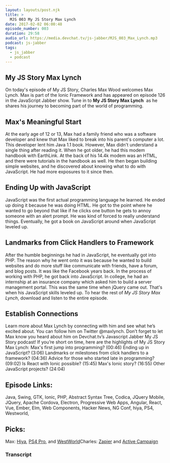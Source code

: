 ```yaml
---
layout: layouts/post.njk
title: >
  MJS 003 My JS Story Max Lynch
date: 2017-02-02 06:00:48
episode_number: 003
duration: 29:58
audio_url: https://media.devchat.tv/js-jabber/MJS_003_Max_Lynch.mp3
podcast: js-jabber
tags:
  - js_jabber
  - podcast
---
```


## My JS Story&nbsp;Max Lynch

On today's episode of My JS Story, Charles Max Wood welcomes Max Lynch. Max&nbsp;is part of the Ionic Framework and has appeared on episode 126 in the JavaScript Jabber show. Tune in to **My JS Story Max Lynch** &nbsp;as&nbsp;he shares&nbsp;his journey to becoming part of the world of programming.

## Max's Meaningful Start

At the early age of 12 or 13, Max had a&nbsp;family friend&nbsp;who was a software developer and&nbsp;knew that Max liked to break into his parent's computer a lot. This developer lent him Java 1.1 book.&nbsp;However,&nbsp;Max didn't understand a single thing after reading&nbsp;it. When he got older, he had this modem handbook with EarthLink. At the back of his 14.4k modem was an HTML, and there were tutorials in the handbook as well. He then began building simple websites, and he discovered about knowing what to do with JavaScript. He had more exposures to it since then.

## Ending Up with JavaScript

JavaScript was the first actual programming language he learned. He ended up doing it because he was doing HTML. He got to the point where he wanted to go beyond that like if he clicks one button he gets to annoy someone with an alert prompt. He was kind of forced to really understand things. Eventually, he got a book on JavaScript around when JavaScript leveled up.

## Landmarks from Click Handlers to Framework

After the humble beginnings he had in JavaScript, he eventually got into PHP. The reason why he went onto it was because he wanted to build websites and do more stuff like communicate with friends, have a forum, and blog posts. It was like the Facebook years back. In the process of working with PHP, he got back into JavaScript. In college, he had an internship at an insurance company which asked him to build a server management portal. This was the same time when jQuery came&nbsp;out. That's when his JavaScript skills leveled up. To hear the rest of _My JS Story Max Lynch_, download and listen&nbsp;to the entire episode.

## Establish Connections

Learn more about Max Lynch&nbsp;by connecting with him&nbsp;and see what he’s excited about. You can follow him on&nbsp;Twitter @maxlynch. Don’t forget to let Max&nbsp;know you heard about him on Devchat.tv’s Javascript Jabber My JS Story podcast! If you’re short on time, here are the highlights of My JS Story Max Lynch: Max's first jump&nbsp;into programming? (00:46) Ending up in JavaScript? (3:06) Landmarks or milestones from click handlers to a framework? (04:36) Advice for those who started late&nbsp;in programming? (09:02) Is React with Ionic possible? (15:45) Max's Ionic story? (16:55) Other JavaScript projects? (24:04)

## Episode Links:

Java, Swing, GTK, Ionic, PHP, Abstract Syntax Tree, Codica, JQuery Mobile, JQuery, Apache Cordova, Electron, Progressive Web Apps, Angular, React, Vue, Ember, Elm, Web Components, Hacker News, NG Conf, hiya, PS4, Westworld,

## Picks:

Max: [Hiya](https://itunes.apple.com/ph/app/hiya-caller-id-and-block/id986999874?mt=8), [PS4 Pro](https://www.playstation.com/en-us/explore/ps4-pro/), and&nbsp;[WestWorld](http://www.hbo.com/westworld)Charles: [Zapier](https://zapier.com/)&nbsp;and&nbsp;[Active Campaign](http://www.activecampaign.com/apps/)

### Transcript
